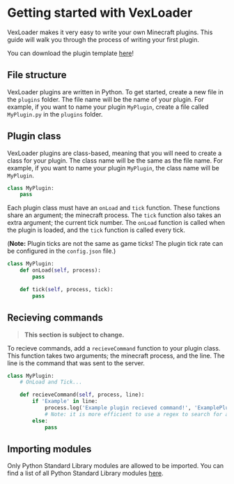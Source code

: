 # Getting started with VexLoader

VexLoader makes it very easy to write your own Minecraft plugins. This guide will walk you through the process of writing your first plugin.

You can download the plugin template [here][template]!

## File structure

VexLoader plugins are written in Python. To get started, create a new file in the `plugins` folder. The file name will be the name of your plugin. For example, if you want to name your plugin `MyPlugin`, create a file called `MyPlugin.py` in the `plugins` folder.

## Plugin class

VexLoader plugins are class-based, meaning that you will need to create a class for your plugin. The class name will be the same as the file name. For example, if you want to name your plugin `MyPlugin`, the class name will be `MyPlugin`.

```python
class MyPlugin:
    pass
```

Each plugin class must have an `onLoad` and `tick` function. These functions share an argument; the minecraft process. The `tick` function also takes an extra argument; the current tick number. The `onLoad` function is called when the plugin is loaded, and the `tick` function is called every tick. 

(**Note:** Plugin ticks are not the same as game ticks! The plugin tick rate can be configured in the `config.json` file.)


```python
class MyPlugin:
    def onLoad(self, process):
        pass

    def tick(self, process, tick):
        pass
```

## Recieving commands

> **This section is subject to change.**

To recieve commands, add a `recieveCommand` function to your plugin class. This function takes two arguments; the minecraft process, and the line. The line is the command that was sent to the server.

```python
class MyPlugin:
    # OnLoad and Tick...

    def recieveCommand(self, process, line):
        if 'Example' in line:
            process.log('Example plugin recieved command!', 'ExamplePlugin')
            # Note: it is more efficient to use a regex to search for a string
        else:
            pass
```

## Importing modules

Only Python Standard Library modules are allowed to be imported. You can find a list of all Python Standard Library modules [here][python_modules].

[template]: https://gist.github.com/squigglesdev/71dc83559b30bc21f5a703ab27e1cdfb
[python_modules]: https://docs.python.org/3/library/